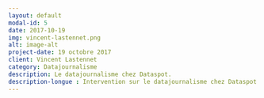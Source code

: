 ```yaml
---
layout: default
modal-id: 5
date: 2017-10-19
img: vincent-lastennet.png
alt: image-alt
project-date: 19 octobre 2017
client: Vincent Lastennet
category: Datajournalisme
description: Le datajournalisme chez Dataspot. 
description-longue : Intervention sur le datajournalisme chez Dataspot. 
---
```

